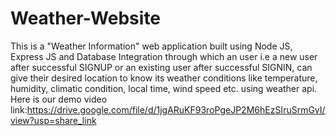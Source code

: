 # Weather-Website
This is a "Weather Information" web application built using Node JS, Express JS and Database Integration through which an user i.e a new user after successful SIGNUP or an existing user after successful SIGNIN, can give their desired location to know its weather conditions like temperature, humidity, climatic condition, local time, wind speed etc. using weather api.
Here is our demo video link:https://drive.google.com/file/d/1jgARuKF93roPgeJP2M6hEzSIruSrmGvI/view?usp=share_link
